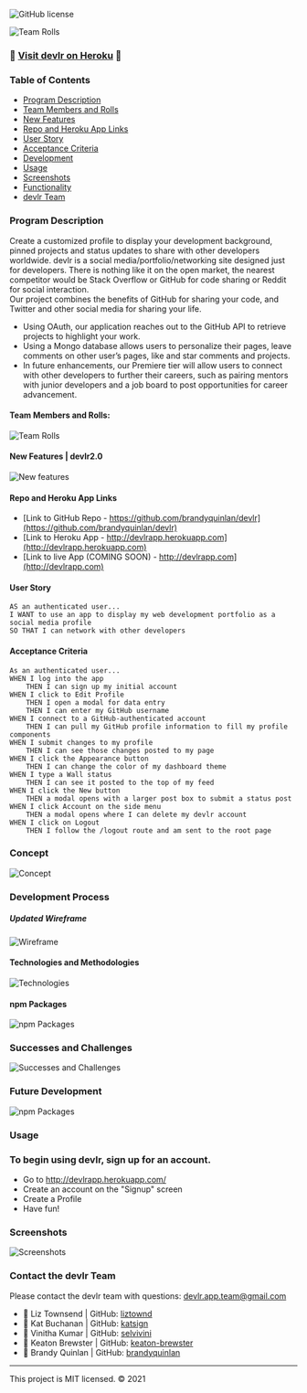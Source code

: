 ![GitHub license](https://img.shields.io/badge/License-MIT-orange) 

![Team Rolls](/client/public/img/devlr-v2-slides-cover.png)


### 📍 [Visit devlr on Heroku](http://devlrapp.herokuapp.com/) 📍

### Table of Contents

- [Program Description](#program-description)
- [Team Members and Rolls](#team-members-and-rolls)
- [New Features](#team-members-and-rolls)
- [Repo and Heroku App Links](#repo-and-heroku-app-links)
- [User Story](#user-story)
- [Acceptance Criteria](#acceptance-criteria)
- [Development](#development)
- [Usage](#usage)
- [Screenshots](#screenshots)
- [Functionality](#functionality)
- [devlr Team](#contact-the-devlr-team)

### Program Description
Create a customized profile to display your development background, pinned projects and status updates to share with other developers worldwide. devlr is a social media/portfolio/networking site designed just for developers. There is nothing like it on the open market, the nearest competitor would be Stack Overflow or GitHub for code sharing or Reddit for social interaction. 
<br>Our project combines the benefits of GitHub for sharing your code, and Twitter and other social media for sharing your life. 
* Using OAuth, our application reaches out to the GitHub API to retrieve projects to highlight your work. 
* Using a Mongo database allows users to personalize their pages, leave comments on other user’s pages, like and star comments and projects. 
* In future enhancements, our Premiere tier will allow users to connect with other developers to further their careers, such as pairing mentors with junior developers and a job board to post opportunities for career advancement. 

#### Team Members and Rolls:
![Team Rolls](/client/public/img/devlr-v2-slides-team.png)

#### New Features | devlr2.0
![New features](/client/public/img/devlr-v2-slides-new-features.png)

#### Repo and Heroku App Links
* [Link to GitHub Repo - https://github.com/brandyquinlan/devlr](https://github.com/brandyquinlan/devlr)
* [Link to Heroku App - http://devlrapp.herokuapp.com](http://devlrapp.herokuapp.com)
* [Link to live App (COMING SOON) - http://devlrapp.com](http://devlrapp.com)


#### User Story

```
AS an authenticated user...
I WANT to use an app to display my web development portfolio as a social media profile
SO THAT I can network with other developers
```

#### Acceptance Criteria

```
As an authenticated user...
WHEN I log into the app
    THEN I can sign up my initial account
WHEN I click to Edit Profile
    THEN I open a modal for data entry
    THEN I can enter my GitHub username
WHEN I connect to a GitHub-authenticated account
    THEN I can pull my GitHub profile information to fill my profile components
WHEN I submit changes to my profile
    THEN I can see those changes posted to my page
WHEN I click the Appearance button
    THEN I can change the color of my dashboard theme
WHEN I type a Wall status
    THEN I can see it posted to the top of my feed
WHEN I click the New button
    THEN a modal opens with a larger post box to submit a status post
WHEN I click Account on the side menu
    THEN a modal opens where I can delete my devlr account
WHEN I click on Logout
    THEN I follow the /logout route and am sent to the root page
```
### Concept
![Concept](/client/public/img/devlr-v2-slides-description.png)

### Development Process
##### Updated Wireframe
![Wireframe](/client/public/img/devlr-v2-slides-wireframe.png)

#### Technologies and Methodologies
![Technologies](/client/public/img/devlr-v2-slides-technologies.png)

#### npm Packages
![npm Packages](/client/public/img/devlr-v2-slides-npm-packages.png)

### Successes and Challenges
![Successes and Challenges](/client/public/img/devlr-v2-slides-success-challenge.png)

### Future Development
![npm Packages](/client/public/img/devlr-v2-slides-future.png)

### Usage
### To begin using devlr, sign up for an account.

- Go to http://devlrapp.herokuapp.com/
- Create an account on the "Signup" screen
- Create a Profile
- Have fun!

### Screenshots
![Screenshots](/client/public/img/devlr-v2-screenshots-for-readme.png)

### Contact the devlr Team
Please contact the devlr team with questions: [devlr.app.team@gmail.com](mailto:devlr.app.team@gmail.com)
  
- 🔗 Liz Townsend | GitHub: [liztownd](https://github.com/liztownd)
- 🔗 Kat Buchanan | GitHub: [katsign](https://github.com/katsign)
- 🔗 Vinitha Kumar | GitHub: [selvivini](https://github.com/selvivini)
- 🔗 Keaton Brewster | GitHub: [keaton-brewster](https://github.com/keaton-brewster)
- 🔗 Brandy Quinlan | GitHub: [brandyquinlan](https://github.com/brandyquinlan)
---
This project is MIT licensed. &copy; 2021
